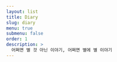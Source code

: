 ```yaml
---
layout: list
title: Diary
slug: diary
menu: true
submenu: false
order: 1
description: >
  어쩌면 별 것 아닌 이야기, 어쩌면 별에 별 이야기
---
```

